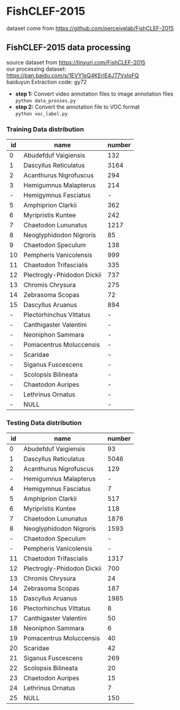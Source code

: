# FishCLEF-2015
  dataset come from https://github.com/perceivelab/FishCLEF-2015
## FishCLEF-2015 data processing
  source dataset from https://tinyurl.com/FishCLEF-2015    
  our processing dataset: https://pan.baidu.com/s/1EVY1sQ4KErlE4JT7VxIoFQ    
  baiduyun Extraction code: gy72
  - **step 1:** Convert video annotation files to image annotation files    
    `python data_prosses.py`    
  - **step 2:** Convert the annotation file to VOC format    
    `python voc_label.py`
### Training Data distribution

| id  | name                      | number |
| --- | ------------------------- | -----  |
| 0   | Abudefduf Vaigiensis      |   132  | 
| 1   | Dascyllus Reticulatus     |  3164  |
| 2   | Acanthurus Nigrofuscus    |   294  |
| 3   | Hemigumnus Malapterus     |   214  |
| -   |  Hemigymnus Fasciatus     |    -   |
| 5   | Amphiprion Clarkii        |   362  |
| 6   | Myripristis Kuntee        |   242  |
| 7   | Chaetodon Lununatus       |  1217  |
| 8   | Neoglyphidodon Nigroris   |    85  |
| 9   | Chaetodon Speculum        |   138  |
| 10  | Pempheris Vanicolensis    |   999  |
| 11  | Chaetodon Trifascialis    |   335  |
| 12  | Plectrogly-Phidodon Dickii|   737  |
| 13  | Chromis Chrysura          |   275  |
| 14  | Zebrasoma Scopas          |    72  |
| 15  | Dascyllus Aruanus         |   894  |
|  -  |  Plectorhinchus Vittatus   |  -    |
|  -  |  Canthigaster Valentini    |  -    |
|  -  |  Neoniphon Sammara         |  -    |
|  -  |  Pomacentrus Moluccensis   |  -    |
|  -  |  Scaridae                  |  -    |
|  -  |  Siganus Fuscescens        |  -    |
|  -  |  Scolopsis Bilineata       |  -    |
|  -  |  Chaetodon Auripes         |  -    |
|  -  |  Lethrinus Ornatus         |  -    |
|  -  |  NULL                      |  -    |
  
### Testing Data distribution 

| id  | name                      | number |
| --- | ------------------------- | -----  |
|  0  |  Abudefduf Vaigiensis      |   93  |   
|  1  |  Dascyllus Reticulatus     | 5046  |
|  2  |  Acanthurus Nigrofuscus    |  129  |
|  -  |  Hemigumnus Malapterus     |   -   |
|  4  |  Hemigymnus Fasciatus      |    7  |
|  5  |  Amphiprion Clarkii        |  517  |
|  6  |  Myripristis Kuntee        |  118  |
|  7  |  Chaetodon Lununatus       | 1876  |
|  8  |  Neoglyphidodon Nigroris   | 1593  |
|  -  |  Chaetodon  Speculum       |  -    |
|  -  |  Pempheris  Vanicolensis   |  -    |
|  11 |  Chaetodon Trifascialis    | 1317  |
|  12 |  Plectrogly-Phidodon Dickii|  700  |
|  13 |  Chromis Chrysura          |   24  |
|  14 |  Zebrasoma Scopas          |  187  |
|  15 |  Dascyllus Aruanus         | 1985  |
|  16 |  Plectorhinchus Vittatus   |    8  |
|  17 |  Canthigaster Valentini    |   50  |
|  18 |  Neoniphon Sammara         |    6  |
|  19 |  Pomacentrus Moluccensis   |   40  |
|  20 |  Scaridae                  |   42  |
|  21 |  Siganus Fuscescens        |  269  |
|  22 |  Scolopsis Bilineata       |   20  |
|  23 |  Chaetodon Auripes         |   15  |
|  24 |  Lethrinus Ornatus         |    7  |
|  25 |  NULL                      |  150  |

